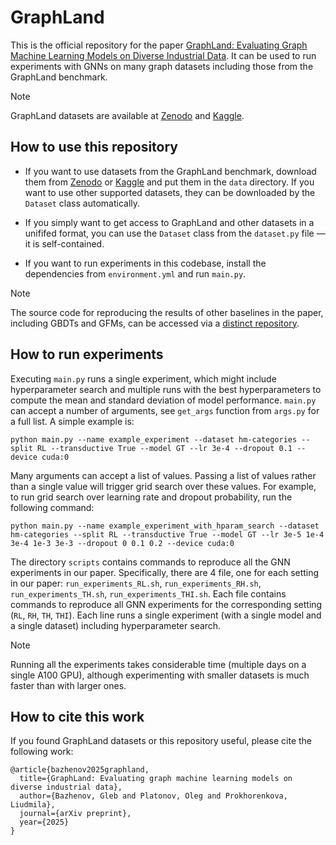 # GraphLand

This is the official repository for the paper [GraphLand: Evaluating Graph Machine Learning Models on Diverse Industrial Data](https://arxiv.org/abs/2409.14500). It can be used to run experiments with GNNs on many graph datasets including those from the GraphLand benchmark.

> [!NOTE]
> GraphLand datasets are available at [Zenodo](https://zenodo.org/records/16895532) and [Kaggle](https://kaggle.com/datasets/bazhenovgleb/graphland).

## How to use this repository

- If you want to use datasets from the GraphLand benchmark, download them from [Zenodo](https://zenodo.org/records/16895532) or [Kaggle](https://kaggle.com/datasets/bazhenovgleb/graphland) and put them in the `data` directory. If you want to use other supported datasets, they can be downloaded by the `Dataset` class automatically.

- If you simply want to get access to GraphLand and other datasets in a unififed format, you can use the `Dataset` class from the `dataset.py` file — it is self-contained.

- If you want to run experiments in this codebase, install the dependencies from `environment.yml` and run `main.py`.

> [!NOTE]
> The source code for reproducing the results of other baselines in the paper, including GBDTs and GFMs, can be accessed via a [distinct repository](https://github.com/gvbazhenov/graphland-baselines).

## How to run experiments

Executing `main.py` runs a single experiment, which might include hyperparameter search and multiple runs with the best hyperparameters to compute the mean and standard deviation of model performance. `main.py` can accept a number of arguments, see `get_args` function from `args.py` for a full list. A simple example is:

```
python main.py --name example_experiment --dataset hm-categories --split RL --transductive True --model GT --lr 3e-4 --dropout 0.1 --device cuda:0
```

Many arguments can accept a list of values. Passing a list of values rather than a single value will trigger grid search over these values. For example, to run grid search over learning rate and dropout probability, run the following command:

```
python main.py --name example_experiment_with_hparam_search --dataset hm-categories --split RL --transductive True --model GT --lr 3e-5 1e-4 3e-4 1e-3 3e-3 --dropout 0 0.1 0.2 --device cuda:0
```

The directory `scripts` contains commands to reproduce all the GNN experiments in our paper. Specifically, there are 4 file, one for each setting in our paper: `run_experiments_RL.sh`, `run_experiments_RH.sh`, `run_experiments_TH.sh`, `run_experiments_THI.sh`. Each file contains commands to reproduce all GNN experiments for the corresponding setting (`RL`, `RH`, `TH`, `THI`). Each line runs a single experiment (with a single model and a single dataset) including hyperparameter search.

> [!NOTE]
> Running all the experiments takes considerable time (multiple days on a single A100 GPU), although experimenting with smaller datasets is much faster than with larger ones.

## How to cite this work

If you found GraphLand datasets or this repository useful, please cite the following work:

```
@article{bazhenov2025graphland,
  title={GraphLand: Evaluating graph machine learning models on diverse industrial data},
  author={Bazhenov, Gleb and Platonov, Oleg and Prokhorenkova, Liudmila},
  journal={arXiv preprint},
  year={2025}
}
```

